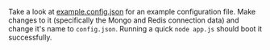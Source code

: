 Take a look at [example.config.json](https://github.com/appleifreak/Turbo/blob/master/example.config.json) for an example configuration file. Make changes to it (specifically the Mongo and Redis connection data) and change it's name to `config.json`. Running a quick `node app.js` should boot it successfully.